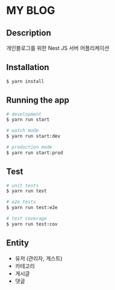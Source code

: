 # MY BLOG


## Description

개인블로그를 위한 Nest JS 서버 어플리케이션

## Installation

```bash
$ yarn install
```

## Running the app

```bash
# development
$ yarn run start

# watch mode
$ yarn run start:dev

# production mode
$ yarn run start:prod
```

## Test

```bash
# unit tests
$ yarn run test

# e2e tests
$ yarn run test:e2e

# test coverage
$ yarn run test:cov
```
## Entity

- 유저 (관리자, 게스트)
- 카테고리
- 게시글
- 댓글


